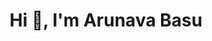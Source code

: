 <h1 align="center">Hi 👋, I'm Arunava Basu</h1>

<!-- [gitartwork](gitartwork.svg) -->
<!-- 👨🏻‍💻 &nbsp;About Me -->
<!-- <img alt="GitHub" src="https://github.githubassets.com/images/mona-loading-dark.gif" width="120" height="120" align="right"/> -->
<!-- 🎓 &nbsp;I'm currently studying Computer Science and Engineering. -->
<!-- 💡 &nbsp;Some technologies I enjoy working with include ReactJS, JavaScript,TypeScript, NodeJS and ExpressJS. Currently exploring DevOps. -->
<!-- 🌱 &nbsp;I'm on track for learning more about Systems Design, and Algorithms. -->

<!-- 🌎 Find me around the web -->
<!-- - Practising on <a href="https://leetcode.com/arunavabasu-03">LeetCode</a> 🙃 -->
<!-- - Sharing updates on <a href="https://www.linkedin.com/in/arunavabasu03/">LinkedIn</a> & <a href="https://twitter.com/arunavabasu_03/">Twitter</a> 😇 -->

<!-- 📕Blog posts -->
<!-- BLOG-POST-LIST:START -->
<!-- - [Hello welcome to my blog](https://blog.arunavabasu.com/hello-welcome-to-my-blog) -->
<!-- BLOG-POST-LIST:END -->

